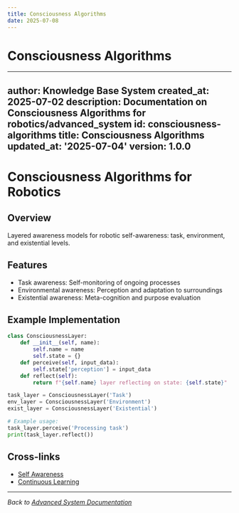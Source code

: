 ```yaml
---
title: Consciousness Algorithms
date: 2025-07-08
---
```


# Consciousness Algorithms

---
author: Knowledge Base System
created_at: 2025-07-02
description: Documentation on Consciousness Algorithms for robotics/advanced_system
id: consciousness-algorithms
title: Consciousness Algorithms
updated_at: '2025-07-04'
version: 1.0.0
---

# Consciousness Algorithms for Robotics

## Overview
Layered awareness models for robotic self-awareness: task, environment, and existential levels.

## Features
- Task awareness: Self-monitoring of ongoing processes
- Environmental awareness: Perception and adaptation to surroundings
- Existential awareness: Meta-cognition and purpose evaluation

## Example Implementation
```python
class ConsciousnessLayer:
    def __init__(self, name):
        self.name = name
        self.state = {}
    def perceive(self, input_data):
        self.state['perception'] = input_data
    def reflect(self):
        return f"{self.name} layer reflecting on state: {self.state}"

task_layer = ConsciousnessLayer('Task')
env_layer = ConsciousnessLayer('Environment')
exist_layer = ConsciousnessLayer('Existential')

# Example usage:
task_layer.perceive('Processing task')
print(task_layer.reflect())
```

## Cross-links
- [Self Awareness](./self_awareness.md)
- [Continuous Learning](./continuous_learning.md)

---
*Back to [Advanced System Documentation](./README.md)*
